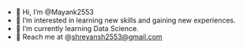 - 👋 Hi, I’m @Mayank2553
- 👀 I’m interested in learning new skills and gaining new experiences.
- 🌱 I’m currently learning Data Science.
- 📩 Reach me at @shreyansh2553@gmail.com
<!---
Mayank2553/Mayank2553 is a ✨ special ✨ repository because its `README.md` (this file) appears on your GitHub profile.
You can click the Preview link to take a look at your changes.
--->
